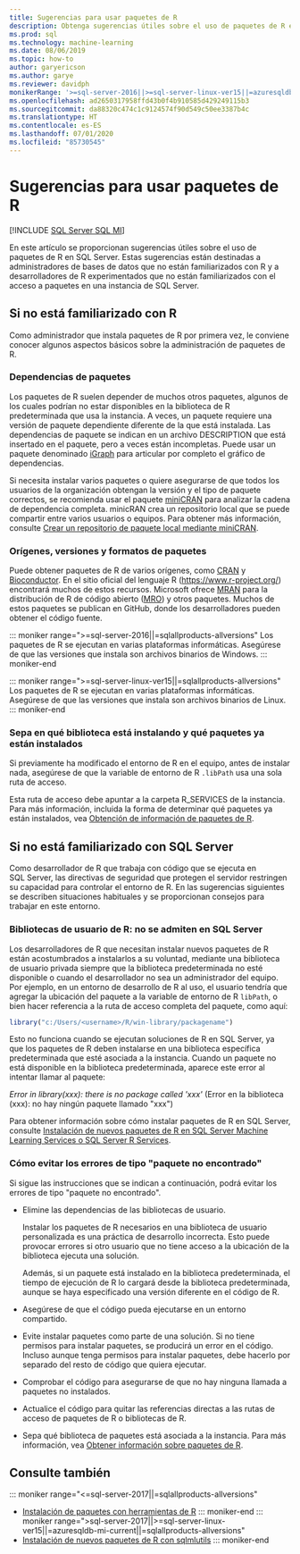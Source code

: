 ```yaml
---
title: Sugerencias para usar paquetes de R
description: Obtenga sugerencias útiles sobre el uso de paquetes de R en SQL Server si no está familiarizado con R o con SQL Server.
ms.prod: sql
ms.technology: machine-learning
ms.date: 08/06/2019
ms.topic: how-to
author: garyericson
ms.author: garye
ms.reviewer: davidph
monikerRange: '>=sql-server-2016||>=sql-server-linux-ver15||=azuresqldb-mi-current||=sqlallproducts-allversions'
ms.openlocfilehash: ad2650317958ffd43b0f4b910585d429249115b3
ms.sourcegitcommit: da88320c474c1c9124574f90d549c50ee3387b4c
ms.translationtype: HT
ms.contentlocale: es-ES
ms.lasthandoff: 07/01/2020
ms.locfileid: "85730545"
---
```

# <a name="tips-for-using-r-packages"></a>Sugerencias para usar paquetes de R

[!INCLUDE [SQL Server SQL MI](../../includes/applies-to-version/sql-asdbmi.md)]

En este artículo se proporcionan sugerencias útiles sobre el uso de paquetes de R en SQL Server. Estas sugerencias están destinadas a administradores de bases de datos que no están familiarizados con R y a desarrolladores de R experimentados que no están familiarizados con el acceso a paquetes en una instancia de SQL Server.

## <a name="if-youre-new-to-r"></a>Si no está familiarizado con R

Como administrador que instala paquetes de R por primera vez, le conviene conocer algunos aspectos básicos sobre la administración de paquetes de R.

### <a name="package-dependencies"></a>Dependencias de paquetes

Los paquetes de R suelen depender de muchos otros paquetes, algunos de los cuales podrían no estar disponibles en la biblioteca de R predeterminada que usa la instancia. A veces, un paquete requiere una versión de paquete dependiente diferente de la que está instalada. Las dependencias de paquete se indican en un archivo DESCRIPTION que está insertado en el paquete, pero a veces están incompletas. Puede usar un paquete denominado [iGraph](https://igraph.org/r/) para articular por completo el gráfico de dependencias.

Si necesita instalar varios paquetes o quiere asegurarse de que todos los usuarios de la organización obtengan la versión y el tipo de paquete correctos, se recomienda usar el paquete [miniCRAN](https://mran.microsoft.com/package/miniCRAN) para analizar la cadena de dependencia completa. minicRAN crea un repositorio local que se puede compartir entre varios usuarios o equipos. Para obtener más información, consulte [Crear un repositorio de paquete local mediante miniCRAN](create-a-local-package-repository-using-minicran.md).

### <a name="package-sources-versions-and-formats"></a>Orígenes, versiones y formatos de paquetes

Puede obtener paquetes de R de varios orígenes, como [CRAN](https://cran.r-project.org/) y [Bioconductor](https://www.bioconductor.org/). En el sitio oficial del lenguaje R (<https://www.r-project.org/>) encontrará muchos de estos recursos. Microsoft ofrece [MRAN](https://mran.microsoft.com/) para la distribución de R de código abierto ([MRO](https://mran.microsoft.com/open)) y otros paquetes. Muchos de estos paquetes se publican en GitHub, donde los desarrolladores pueden obtener el código fuente.

::: moniker range=">=sql-server-2016||=sqlallproducts-allversions"
Los paquetes de R se ejecutan en varias plataformas informáticas. Asegúrese de que las versiones que instala son archivos binarios de Windows.
::: moniker-end

::: moniker range=">=sql-server-linux-ver15||=sqlallproducts-allversions"
Los paquetes de R se ejecutan en varias plataformas informáticas. Asegúrese de que las versiones que instala son archivos binarios de Linux.
::: moniker-end

### <a name="know-which-library-youre-installing-to-and-which-packages-are-already-installed"></a>Sepa en qué biblioteca está instalando y qué paquetes ya están instalados

Si previamente ha modificado el entorno de R en el equipo, antes de instalar nada, asegúrese de que la variable de entorno de R `.libPath` usa una sola ruta de acceso.

Esta ruta de acceso debe apuntar a la carpeta R_SERVICES de la instancia. Para más información, incluida la forma de determinar qué paquetes ya están instalados, vea [Obtención de información de paquetes de R](../package-management/r-package-information.md).

## <a name="if-youre-new-to-sql-server"></a>Si no está familiarizado con SQL Server

Como desarrollador de R que trabaja con código que se ejecuta en SQL Server, las directivas de seguridad que protegen el servidor restringen su capacidad para controlar el entorno de R. En las sugerencias siguientes se describen situaciones habituales y se proporcionan consejos para trabajar en este entorno.

### <a name="r-user-libraries-not-supported-on-sql-server"></a>Bibliotecas de usuario de R: no se admiten en SQL Server

Los desarrolladores de R que necesitan instalar nuevos paquetes de R están acostumbrados a instalarlos a su voluntad, mediante una biblioteca de usuario privada siempre que la biblioteca predeterminada no esté disponible o cuando el desarrollador no sea un administrador del equipo. Por ejemplo, en un entorno de desarrollo de R al uso, el usuario tendría que agregar la ubicación del paquete a la variable de entorno de R `libPath`, o bien hacer referencia a la ruta de acceso completa del paquete, como aquí:

```R
library("c:/Users/<username>/R/win-library/packagename")
```

Esto no funciona cuando se ejecutan soluciones de R en SQL Server, ya que los paquetes de R deben instalarse en una biblioteca específica predeterminada que esté asociada a la instancia. Cuando un paquete no está disponible en la biblioteca predeterminada, aparece este error al intentar llamar al paquete:

*Error in library(xxx): there is no package called 'xxx'* (Error en la biblioteca (xxx): no hay ningún paquete llamado "xxx")

Para obtener información sobre cómo instalar paquetes de R en SQL Server, consulte [Instalación de nuevos paquetes de R en SQL Server Machine Learning Services o SQL Server R Services](install-additional-r-packages-on-sql-server.md).

### <a name="how-to-avoid-package-not-found-errors"></a>Cómo evitar los errores de tipo "paquete no encontrado"

Si sigue las instrucciones que se indican a continuación, podrá evitar los errores de tipo "paquete no encontrado".

+ Elimine las dependencias de las bibliotecas de usuario.

    Instalar los paquetes de R necesarios en una biblioteca de usuario personalizada es una práctica de desarrollo incorrecta. Esto puede provocar errores si otro usuario que no tiene acceso a la ubicación de la biblioteca ejecuta una solución.

    Además, si un paquete está instalado en la biblioteca predeterminada, el tiempo de ejecución de R lo cargará desde la biblioteca predeterminada, aunque se haya especificado una versión diferente en el código de R.

+ Asegúrese de que el código pueda ejecutarse en un entorno compartido.

+ Evite instalar paquetes como parte de una solución. Si no tiene permisos para instalar paquetes, se producirá un error en el código. Incluso aunque tenga permisos para instalar paquetes, debe hacerlo por separado del resto de código que quiera ejecutar.

+ Comprobar el código para asegurarse de que no hay ninguna llamada a paquetes no instalados.

+ Actualice el código para quitar las referencias directas a las rutas de acceso de paquetes de R o bibliotecas de R.

+ Sepa qué biblioteca de paquetes está asociada a la instancia. Para más información, vea [Obtener información sobre paquetes de R](../package-management/r-package-information.md).

## <a name="see-also"></a>Consulte también

::: moniker range="<=sql-server-2017||=sqlallproducts-allversions"
+ [Instalación de paquetes con herramientas de R](install-r-packages-standard-tools.md)
::: moniker-end
::: moniker range=">sql-server-2017||>=sql-server-linux-ver15||=azuresqldb-mi-current||=sqlallproducts-allversions"
+ [Instalación de nuevos paquetes de R con sqlmlutils](install-additional-r-packages-on-sql-server.md)
::: moniker-end
